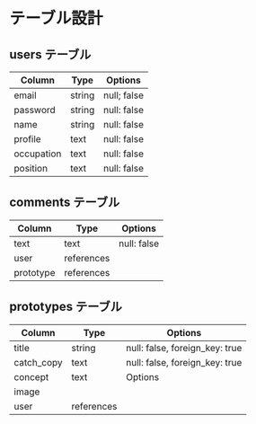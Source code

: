 
# テーブル設計

## users テーブル

| Column    | Type   | Options     |
| --------- | ------ | ----------- |
| email     | string | null; false | 
| password  | string | null: false |
| name      | string | null: false |
| profile   | text   | null: false |
| occupation| text   | null: false |
| position  | text   | null: false |

## comments テーブル

| Column   | Type       | Options     |
| -------- | ---------- | ----------- |
| text     | text       | null: false |
| user     | references |             |
| prototype| references |             |

## prototypes テーブル

| Column    | Type       | Options                        |
| --------- | ---------- | ------------------------------ |
| title     | string     | null: false, foreign_key: true |
| catch_copy| text       | null: false, foreign_key: true 
| concept   | text       | Options                        |
| image     |            |                                |
| user      | references | 